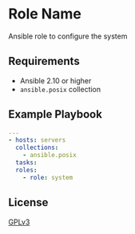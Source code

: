 Role Name
=========

Ansible role to configure the system

Requirements
------------

- Ansible 2.10 or higher
- `ansible.posix` collection

Example Playbook
----------------

```yml
---
- hosts: servers
  collections:
    - ansible.posix
  tasks:
  roles:
    - role: system
```

License
-------

[GPLv3](LICENSE)
